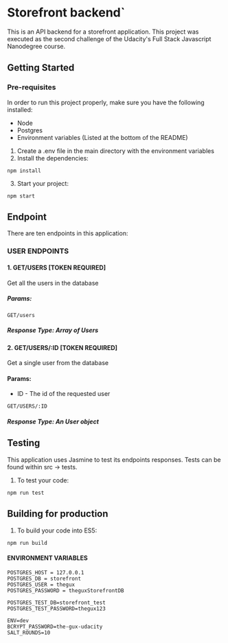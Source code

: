 # Storefront backend`
This is an API backend for a storefront application. This project was executed as the second challenge of the Udacity's Full Stack Javascript Nanodegree course.

## Getting Started

### Pre-requisites
In order to run this project properly, make sure you have the following installed:
- Node
- Postgres
- Environment variables (Listed at the bottom of the README)
1. Create a .env file in the main directory with the environment variables
2. Install the dependencies:
```
npm install
```
3. Start your project:
```
npm start
```

## Endpoint
There are ten endpoints in this application:

### USER ENDPOINTS

#### 1. GET/USERS [TOKEN REQUIRED]
Get all the users in the database

##### Params:    
```
GET/users
```

##### Response Type: Array of Users  

#### 2. GET/USERS/:ID [TOKEN REQUIRED]
Get a single user from the database
#### Params:

- ID - The id of the requested user
    
```
GET/USERS/:ID
```
##### Response Type: An User object


## Testing
This application uses Jasmine to test its endpoints responses. Tests can be found within src -> tests.

1. To test your code:
```
npm run test
```


## Building for production

1. To build your code into ES5:
```
npm run build
```

#### ENVIRONMENT VARIABLES
```
POSTGRES_HOST = 127.0.0.1
POSTGRES_DB = storefront
POSTGRES_USER = thegux
POSTGRES_PASSWORD = theguxStorefrontDB

POSTGRES_TEST_DB=storefront_test
POSTGRES_TEST_PASSWORD=thegux123

ENV=dev
BCRYPT_PASSWORD=the-gux-udacity
SALT_ROUNDS=10
```
